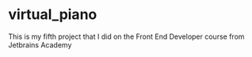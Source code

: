 # virtual_piano
This is my fifth project that I did on the Front End Developer course from Jetbrains Academy
